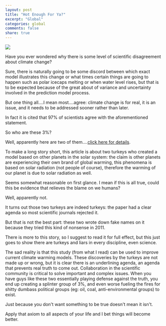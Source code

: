 ```yaml
---
layout: post
title: "Hot Enough For Ya?"
excerpt: "Global"
categories: global
comments: false
share: true
---
```


![](http://www.atthewell.com.au/wp-content/uploads/2014/11/climateChange.jpg)


Have you ever wondered why there is some level of scientific disagreement about climate change?


Sure, there is naturally going to be some discord between which exact model illustrates this change or what times certain things are going to happen such as polar icecaps melting or when water level rises, but that is to be expected because of the great about of variance and uncertainty involved in the prediction model process.

But one thing all....I mean most....agree: climate change is for real, it is an issue, and it needs to be addressed sooner rather than later.


In fact it is cited that 97% of scientists agree with the aforementioned statement.

So who are these 3%?


Well, apparently here are two of them....[click here for details](https://www.washingtonpost.com/news/morning-mix/wp/2016/09/19/scientists-published-climate-research-under-fake-names-then-they-were-caught/).



To make a long story short, this article is about two turkeys who created a model based on other planets in the solar system: the claim is other planets are experiencing their own brand of global warming, this phenomena is based on solar radiation (not people of course), therefore the warming of our planet is due to solar radiation as well. 

Seems somewhat reasonable on first glance. I mean if this is all true, could this be evidence that relieves the blame on we humans?


Well, apparently not.


It turns out those two turkeys are indeed turkeys: the paper had a clear agenda so most scientific journals rejected it.

But that is not the best part: these two wrote down fake names on it because they tried this kind of nonsense in 2011. 

There is more to this story, so I suggest to read it for full effect, but this just goes to show there are turkeys and liars in every discipline, even science.

The sad reality is that this study (from what I read) can be used to improve current climate warming models. These discoveries by the turkeys are not made up or wrong, but it is clear there is an underlining agenda, an agenda that prevents real truth to come out. Collaboration in the scientific community is critical to solve important and complex issues. When you have guys like these two essentially playing defense against the truth, you end up creating a splinter group of 3%, and even worse fueling the fires for shitty dumbass political groups (eg: oil, coal, anti-environmental groups) to exist. 

Just because you don't want something to be true doesn't mean it isn't. 

Apply that axiom to all aspects of your life and I bet things will become better.



